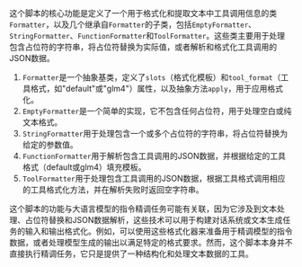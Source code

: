 这个脚本的核心功能是定义了一个用于格式化和提取文本中工具调用信息的类`Formatter`，以及几个继承自`Formatter`的子类，包括`EmptyFormatter`、`StringFormatter`、`FunctionFormatter`和`ToolFormatter`。这些类主要用于处理包含占位符的字符串，将占位符替换为实际值，或者解析和格式化工具调用的JSON数据。

1. `Formatter`是一个抽象基类，定义了`slots`（格式化模板）和`tool_format`（工具格式，如"default"或"glm4"）属性，以及抽象方法`apply`，用于应用格式化。
2. `EmptyFormatter`是一个简单的实现，它不包含任何占位符，用于处理空白或纯文本格式。
3. `StringFormatter`用于处理包含一个或多个占位符的字符串，将占位符替换为给定的参数值。
4. `FunctionFormatter`用于解析包含工具调用的JSON数据，并根据给定的工具格式（default或glm4）填充模板。
5. `ToolFormatter`用于处理包含工具调用的JSON数据，根据工具格式调用相应的工具格式化方法，并在解析失败时返回空字符串。

这个脚本的功能与大语言模型的指令精调任务可能有关联，因为它涉及到文本处理、占位符替换和JSON数据解析，这些技术可以用于构建对话系统或文本生成任务的输入和输出格式化。例如，可以使用这些格式化器来准备用于精调模型的指令数据，或者处理模型生成的输出以满足特定的格式要求。然而，这个脚本本身并不直接执行精调任务，它只是提供了一种结构化和处理文本数据的工具。
